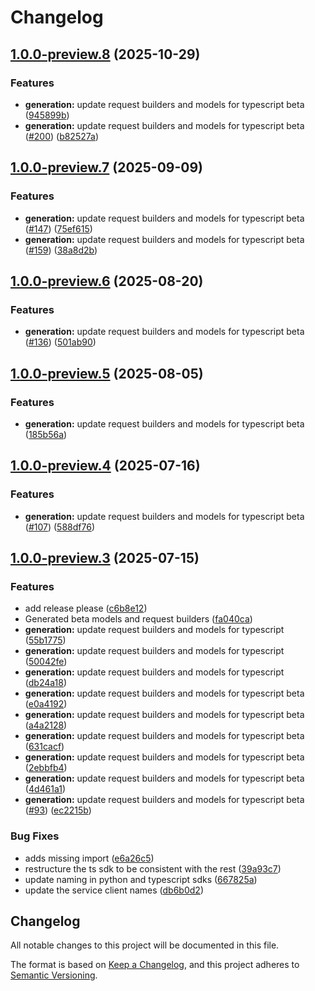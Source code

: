 # Changelog

## [1.0.0-preview.8](https://github.com/microsoft/Agents-M365Copilot/compare/@microsoft/agents-m365copilot-beta-v1.0.0-preview.7...@microsoft/agents-m365copilot-beta-v1.0.0-preview.8) (2025-10-29)


### Features

* **generation:** update request builders and models for typescript beta ([945899b](https://github.com/microsoft/Agents-M365Copilot/commit/945899bb68b97e169fee781224f1b42378b00136))
* **generation:** update request builders and models for typescript beta ([#200](https://github.com/microsoft/Agents-M365Copilot/issues/200)) ([b82527a](https://github.com/microsoft/Agents-M365Copilot/commit/b82527ab8fd58acd16b43afcebee889cbea08b9c))

## [1.0.0-preview.7](https://github.com/microsoft/Agents-M365Copilot/compare/@microsoft/agents-m365copilot-beta-v1.0.0-preview.6...@microsoft/agents-m365copilot-beta-v1.0.0-preview.7) (2025-09-09)


### Features

* **generation:** update request builders and models for typescript beta ([#147](https://github.com/microsoft/Agents-M365Copilot/issues/147)) ([75ef615](https://github.com/microsoft/Agents-M365Copilot/commit/75ef615c8eb2c952e6ecd2c797b9ad773d57a757))
* **generation:** update request builders and models for typescript beta ([#159](https://github.com/microsoft/Agents-M365Copilot/issues/159)) ([38a8d2b](https://github.com/microsoft/Agents-M365Copilot/commit/38a8d2bd956e7a4e1e1462de606b289bb44e49f1))

## [1.0.0-preview.6](https://github.com/microsoft/Agents-M365Copilot/compare/@microsoft/agents-m365copilot-beta-v1.0.0-preview.5...@microsoft/agents-m365copilot-beta-v1.0.0-preview.6) (2025-08-20)


### Features

* **generation:** update request builders and models for typescript beta ([#136](https://github.com/microsoft/Agents-M365Copilot/issues/136)) ([501ab90](https://github.com/microsoft/Agents-M365Copilot/commit/501ab9006915486836b28679199289ededc3f0c2))

## [1.0.0-preview.5](https://github.com/microsoft/Agents-M365Copilot/compare/@microsoft/agents-m365copilot-beta-v1.0.0-preview.4...@microsoft/agents-m365copilot-beta-v1.0.0-preview.5) (2025-08-05)


### Features

* **generation:** update request builders and models for typescript beta ([185b56a](https://github.com/microsoft/Agents-M365Copilot/commit/185b56a279788338d03f539dac16eeb78a1e07ba))

## [1.0.0-preview.4](https://github.com/microsoft/Agents-M365Copilot/compare/@microsoft/agents-m365copilot-beta-v1.0.0-preview.3...@microsoft/agents-m365copilot-beta-v1.0.0-preview.4) (2025-07-16)


### Features

* **generation:** update request builders and models for typescript beta ([#107](https://github.com/microsoft/Agents-M365Copilot/issues/107)) ([588df76](https://github.com/microsoft/Agents-M365Copilot/commit/588df76d66d141356018d815380d2816c2c47bf3))

## [1.0.0-preview.3](https://github.com/microsoft/Agents-M365Copilot/compare/@microsoft/agents-m365copilot-beta-v1.0.0-preview.2...@microsoft/agents-m365copilot-beta-v1.0.0-preview.3) (2025-07-15)


### Features

* add release please ([c6b8e12](https://github.com/microsoft/Agents-M365Copilot/commit/c6b8e123f140cbe233f9e0ec898ec7da2d2d8cd0))
* Generated beta models and request builders ([fa040ca](https://github.com/microsoft/Agents-M365Copilot/commit/fa040ca43b61ed3ed1d067e8e1b6385e80127e11))
* **generation:** update request builders and models for typescript ([55b1775](https://github.com/microsoft/Agents-M365Copilot/commit/55b1775771729324009152c545ce62e234f8bcdd))
* **generation:** update request builders and models for typescript ([50042fe](https://github.com/microsoft/Agents-M365Copilot/commit/50042fedbf40ea48510b550bc31aead1540320dc))
* **generation:** update request builders and models for typescript ([db24a18](https://github.com/microsoft/Agents-M365Copilot/commit/db24a18edbfcfae5c1a3ad32b42f26a86c6e3115))
* **generation:** update request builders and models for typescript beta ([e0a4192](https://github.com/microsoft/Agents-M365Copilot/commit/e0a4192e8054d5a9e260ee1d1508a5d8932b392e))
* **generation:** update request builders and models for typescript beta ([a4a2128](https://github.com/microsoft/Agents-M365Copilot/commit/a4a2128f5e9dc1d660059be6470331f2fbd9afcd))
* **generation:** update request builders and models for typescript beta ([631cacf](https://github.com/microsoft/Agents-M365Copilot/commit/631cacf35e65de58b1a92eec7eb747e57dbf5927))
* **generation:** update request builders and models for typescript beta ([2ebbfb4](https://github.com/microsoft/Agents-M365Copilot/commit/2ebbfb48cb35d812361b10335920e3ec0b39e992))
* **generation:** update request builders and models for typescript beta ([4d461a1](https://github.com/microsoft/Agents-M365Copilot/commit/4d461a185065b5af4906bf0e23de68981039cb39))
* **generation:** update request builders and models for typescript beta ([#93](https://github.com/microsoft/Agents-M365Copilot/issues/93)) ([ec2215b](https://github.com/microsoft/Agents-M365Copilot/commit/ec2215bc6bd1fccc87b3e541551da2a5d2716cc9))


### Bug Fixes

* adds missing import ([e6a26c5](https://github.com/microsoft/Agents-M365Copilot/commit/e6a26c52091b858bda3a97750f97da84fd8d8a99))
* restructure the ts sdk to be consistent with the rest ([39a93c7](https://github.com/microsoft/Agents-M365Copilot/commit/39a93c769f52bef156097b39c7f1dbfc71050baa))
* update naming in python and typescript sdks ([667825a](https://github.com/microsoft/Agents-M365Copilot/commit/667825aafb8cff9eba958e144f600f81f0cefbd9))
* update the service client names ([db6b0d2](https://github.com/microsoft/Agents-M365Copilot/commit/db6b0d29229097125f12ed4804696afd2bc95c89))

## Changelog

All notable changes to this project will be documented in this file.

The format is based on [Keep a Changelog](https://keepachangelog.com/en/1.0.0/), and this project adheres to [Semantic Versioning](https://semver.org/spec/v2.0.0.html).
